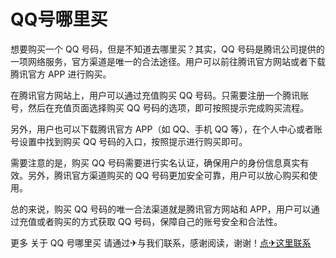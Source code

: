 # QQ号哪里买

想要购买一个 QQ 号码，但是不知道去哪里买？其实，QQ 号码是腾讯公司提供的一项网络服务，官方渠道是唯一的合法途径。用户可以前往腾讯官方网站或者下载腾讯官方 APP 进行购买。

在腾讯官方网站上，用户可以通过充值购买 QQ 号码。只需要注册一个腾讯账号，然后在充值页面选择购买 QQ 号码的选项，即可按照提示完成购买流程。

另外，用户也可以下载腾讯官方 APP（如 QQ、手机 QQ 等），在个人中心或者账号设置中找到购买 QQ 号码的入口，按照提示进行购买即可。

需要注意的是，购买 QQ 号码需要进行实名认证，确保用户的身份信息真实有效。另外，腾讯官方渠道购买的 QQ 号码更加安全可靠，用户可以放心购买和使用。

总的来说，购买 QQ 号码的唯一合法渠道就是腾讯官方网站和 APP，用户可以通过充值或者购买的方式获取 QQ 号码，保障自己的账号安全和合法性。

更多 关于 QQ 号哪里买 请通过✈与我们联系，感谢阅读，谢谢！[点✈这里联系](https://111.k02.cc)